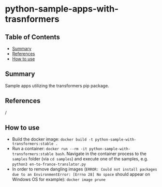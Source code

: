 # python-sample-apps-with-trasnformers


## Table of Contents

- [Summary](#summary)
- [References](#references)
- [How to use](#how-to-use)

## Summary

Sample apps utilizing the transformers pip package.

## References

/

## How to use

- Build the docker image: `docker build -t python-sample-with-transformers:stable .`
- Run a container: `docker run --rm -it python-sample-with-transformers:stable bash`. Navigate in the container process to the `samples` folder (via `cd samples`) and execute one of the samples, e.g. `python3 en-to-france-translator.py`
- In order to remove dangling images (`ERROR: Could not install packages due to an EnvironmentError: [Errno 28] No space` should appear on Windows OS for example): `docker image prune`